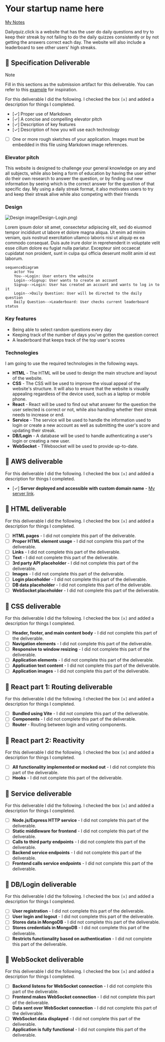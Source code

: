 # Your startup name here

[My Notes](notes.md)

Dailyquiz.click is a website that has the user do daily questions and try to keep their streak by not failing to do the daily quizzes consistently or by not getting the answers correct each day. The website will also include a leaderboard to see other users' high streaks.

## 🚀 Specification Deliverable

> [!NOTE]
>  Fill in this sections as the submission artifact for this deliverable. You can refer to this [example](https://github.com/webprogramming260/startup-example/blob/main/README.md) for inspiration.

For this deliverable I did the following. I checked the box `[x]` and added a description for things I completed.

- [✓] Proper use of Markdown
- [✓] A concise and compelling elevator pitch
- [✓] Description of key features
- [✓] Description of how you will use each technology
- [ ] One or more rough sketches of your application. Images must be embedded in this file using Markdown image references.

### Elevator pitch

This website is designed to challenge your general knowledge on any and all subjects, while also being a form of education by having the user either do their own research to answer the question, or by finding out new information by seeing which is the correct answer for the question of that specific day. My using a daily streak format, it also motivates users to try and keep their streak alive while also competing with their friends

### Design

![Design image](Design-Login.png)(Design-Login.png)

Lorem ipsum dolor sit amet, consectetur adipiscing elit, sed do eiusmod tempor incididunt ut labore et dolore magna aliqua. Ut enim ad minim veniam, quis nostrud exercitation ullamco laboris nisi ut aliquip ex ea commodo consequat. Duis aute irure dolor in reprehenderit in voluptate velit esse cillum dolore eu fugiat nulla pariatur. Excepteur sint occaecat cupidatat non proident, sunt in culpa qui officia deserunt mollit anim id est laborum.

```mermaid
sequenceDiagram
    actor You
    You-->Login: User enters the website
    Login-->Signup: User wants to create an account
    Signup-->Login: User has created an account and wants to log in to it
    Login-->Daily Question: User will be directed to the daily question
    Daily Question-->Leaderboard: User checks current leaderboard status
```

### Key features

- Being able to select random questions every day
- Keeping track of the number of days you've gotten the question correct
- A leaderboard that keeps track of the top user's scores

### Technologies

I am going to use the required technologies in the following ways.

- **HTML** - The HTML will be used to design the main structure and layout of the website.
- **CSS** - The CSS will be used to improve the visual appeal of the website's structure. It will also to ensure that the website is visually appealing regardless of the device used, such as a laptop or mobile phone.
- **React** - React will be used to find out what answer for the question the user selected is correct or not, while also handling whether their streak needs to increase or end.
- **Service** - The service will be used to handle the information used to login or create a new account as well as submitting the user's score and updating their streak.
- **DB/Login** - A database will be used to handle authenticating a user's login or creating a new user.
- **WebSocket** - TWebsocket will be used to provide up-to-date.

## 🚀 AWS deliverable

For this deliverable I did the following. I checked the box `[x]` and added a description for things I completed.

- [✓] **Server deployed and accessible with custom domain name** - [My server link](https://dailyquiz.click).

## 🚀 HTML deliverable

For this deliverable I did the following. I checked the box `[x]` and added a description for things I completed.

- [ ] **HTML pages** - I did not complete this part of the deliverable.
- [ ] **Proper HTML element usage** - I did not complete this part of the deliverable.
- [ ] **Links** - I did not complete this part of the deliverable.
- [ ] **Text** - I did not complete this part of the deliverable.
- [ ] **3rd party API placeholder** - I did not complete this part of the deliverable.
- [ ] **Images** - I did not complete this part of the deliverable.
- [ ] **Login placeholder** - I did not complete this part of the deliverable.
- [ ] **DB data placeholder** - I did not complete this part of the deliverable.
- [ ] **WebSocket placeholder** - I did not complete this part of the deliverable.

## 🚀 CSS deliverable

For this deliverable I did the following. I checked the box `[x]` and added a description for things I completed.

- [ ] **Header, footer, and main content body** - I did not complete this part of the deliverable.
- [ ] **Navigation elements** - I did not complete this part of the deliverable.
- [ ] **Responsive to window resizing** - I did not complete this part of the deliverable.
- [ ] **Application elements** - I did not complete this part of the deliverable.
- [ ] **Application text content** - I did not complete this part of the deliverable.
- [ ] **Application images** - I did not complete this part of the deliverable.

## 🚀 React part 1: Routing deliverable

For this deliverable I did the following. I checked the box `[x]` and added a description for things I completed.

- [ ] **Bundled using Vite** - I did not complete this part of the deliverable.
- [ ] **Components** - I did not complete this part of the deliverable.
- [ ] **Router** - Routing between login and voting components.

## 🚀 React part 2: Reactivity

For this deliverable I did the following. I checked the box `[x]` and added a description for things I completed.

- [ ] **All functionality implemented or mocked out** - I did not complete this part of the deliverable.
- [ ] **Hooks** - I did not complete this part of the deliverable.

## 🚀 Service deliverable

For this deliverable I did the following. I checked the box `[x]` and added a description for things I completed.

- [ ] **Node.js/Express HTTP service** - I did not complete this part of the deliverable.
- [ ] **Static middleware for frontend** - I did not complete this part of the deliverable.
- [ ] **Calls to third party endpoints** - I did not complete this part of the deliverable.
- [ ] **Backend service endpoints** - I did not complete this part of the deliverable.
- [ ] **Frontend calls service endpoints** - I did not complete this part of the deliverable.

## 🚀 DB/Login deliverable

For this deliverable I did the following. I checked the box `[x]` and added a description for things I completed.

- [ ] **User registration** - I did not complete this part of the deliverable.
- [ ] **User login and logout** - I did not complete this part of the deliverable.
- [ ] **Stores data in MongoDB** - I did not complete this part of the deliverable.
- [ ] **Stores credentials in MongoDB** - I did not complete this part of the deliverable.
- [ ] **Restricts functionality based on authentication** - I did not complete this part of the deliverable.

## 🚀 WebSocket deliverable

For this deliverable I did the following. I checked the box `[x]` and added a description for things I completed.

- [ ] **Backend listens for WebSocket connection** - I did not complete this part of the deliverable.
- [ ] **Frontend makes WebSocket connection** - I did not complete this part of the deliverable.
- [ ] **Data sent over WebSocket connection** - I did not complete this part of the deliverable.
- [ ] **WebSocket data displayed** - I did not complete this part of the deliverable.
- [ ] **Application is fully functional** - I did not complete this part of the deliverable.
